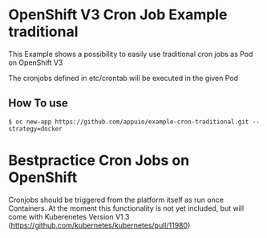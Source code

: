 # OpenShift V3 Cron Job Example traditional

This Example shows a possibility to easily use traditional cron jobs as Pod on OpenShift V3

The cronjobs defined in etc/crontab will be executed in the given Pod

## How To use

```
$ oc new-app https://github.com/appuio/example-cron-traditional.git --strategy=docker
```

# Bestpractice Cron Jobs on OpenShift

Cronjobs should be triggered from the platform itself as run once Containers. At the moment this functionality is not yet included, but will come with Kuberenetes Version V1.3 (https://github.com/kubernetes/kubernetes/pull/11980)
